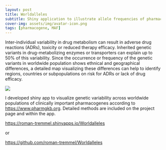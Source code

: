 ```yaml
---
layout: post
title: Worldalleles
subtitle: Shiny application to illustrate allele frequencies of pharmacogenes  
cover-img: assets/img/avatar-icon.png
tags: [pharmacogene, MAF]
---
```


Inter-individual variability in drug metabolism can result in adverse drug reactions (ADRs), toxicity or reduced therapy efficacy. Inherited genetic variants in drug-metabolizing enzymes or transporters can explain up to 50% of this variability. Since the occurrence or frequency of the genetic variants in worldwide population shows ethnical and geographical differences, a detailed map visualizing these differences can help to identify regions, countries or subpopulations on risk for ADRs or lack of drug efficacy.

<img src="/app_overview.PNG" />


I developed shiny app to visualize genetic variability across worldwide populations of clinically important pharmacogenes according to https://www.pharmgkb.org. Detailed methods are included on the project page and within the app.

https://roman-tremmel.shinyapps.io/Worldalleles

or 

https://github.com/roman-tremmel/Worldalleles
